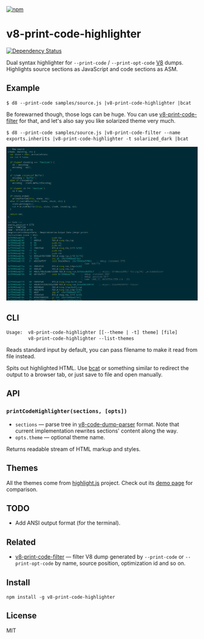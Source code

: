 [![npm](https://nodei.co/npm/v8-print-code-highlighter.png)](https://nodei.co/npm/v8-print-code-highlighter/)

# v8-print-code-highlighter

[![Dependency Status][david-badge]][david]

Dual syntax highlighter for `--print-code` / `--print-opt-code` [V8][v8] dumps. Highlights source sections as JavaScript and code sections as ASM.

[v8]: https://code.google.com/p/v8-wiki/

[david]: https://david-dm.org/eush77/v8-print-code-highlighter
[david-badge]: https://david-dm.org/eush77/v8-print-code-highlighter.png

## Example

```
$ d8 --print-code samples/source.js |v8-print-code-highlighter |bcat
```

Be forewarned though, those logs can be huge. You can use [v8-print-code-filter][v8-print-code-filter] for that, and let's also say you like solarized theme very much.

```
$ d8 --print-code samples/source.js |v8-print-code-filter --name exports.inherits |v8-print-code-highlighter -t solarized_dark |bcat
```

![screenshot](https://github.com/eush77/v8-print-code-highlighter/raw/master/screenshot.png)

## CLI

```
Usage:  v8-print-code-highlighter [[--theme | -t] theme] [file]
        v8-print-code-highlighter --list-themes
```

Reads standard input by default, you can pass filename to make it read from file instead.

Spits out highlighted HTML. Use [bcat][bcat] or something similar to redirect the output to a browser tab, or just save to file and open manually.

[bcat]: http://rtomayko.github.io/bcat/

## API

### `printCodeHighlighter(sections, [opts])`

- `sections` — parse tree in [v8-code-dump-parser][v8-code-dump-parser] format. Note that current implementation rewrites sections' content along the way.
- `opts.theme` — optional theme name.

Returns readable stream of HTML markup and styles.

[v8-code-dump-parser]: https://github.com/eush77/v8-code-dump-parser

## Themes

All the themes come from [highlight.js][hljs] project. Check out its [demo page][demo] for comparison.

[hljs]: https://highlightjs.org/
[demo]: https://highlightjs.org/static/demo/

## TODO

- Add ANSI output format (for the terminal).

## Related

- [v8-print-code-filter] — filter V8 dump generated by `--print-code` or `--print-opt-code` by name, source position, optimization id and so on.

[v8-print-code-filter]: https://github.com/eush77/v8-print-code-filter

## Install

```
npm install -g v8-print-code-highlighter
```

## License

MIT
